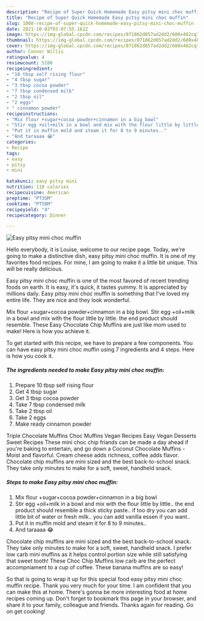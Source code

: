 ```yaml
---
description: "Recipe of Super Quick Homemade Easy pitsy mini choc muffin"
title: "Recipe of Super Quick Homemade Easy pitsy mini choc muffin"
slug: 1008-recipe-of-super-quick-homemade-easy-pitsy-mini-choc-muffin
date: 2021-10-03T03:07:55.161Z
image: https://img-global.cpcdn.com/recipes/071862d857ad2dd2/680x482cq70/easy-pitsy-mini-choc-muffin-recipe-main-photo.jpg
thumbnail: https://img-global.cpcdn.com/recipes/071862d857ad2dd2/680x482cq70/easy-pitsy-mini-choc-muffin-recipe-main-photo.jpg
cover: https://img-global.cpcdn.com/recipes/071862d857ad2dd2/680x482cq70/easy-pitsy-mini-choc-muffin-recipe-main-photo.jpg
author: Connor Willis
ratingvalue: 4
reviewcount: 5108
recipeingredient:
- "10 tbsp self rising flour"
- "4 tbsp sugar"
- "3 tbsp cocoa powder"
- "7 tbsp condensed milk"
- "2 tbsp oil"
- "2 eggs"
- " cinnamon powder"
recipeinstructions:
- "Mix flour +sugar+cocoa powder+cinnamon in a big bowl"
- "Stir egg +oil+milk in a bowl and mix with the flour little by little.. the end product should resemble a thick sticky paste.. if too dry you can add little bit of water or fresh milk.. you can add vanilla essen if you want.."
- "Put it in muffin mold and steam it for 8 to 9 minutes.."
- "And taraaaa 😂"
categories:
- Recipe
tags:
- easy
- pitsy
- mini

katakunci: easy pitsy mini 
nutrition: 110 calories
recipecuisine: American
preptime: "PT35M"
cooktime: "PT58M"
recipeyield: "4"
recipecategory: Dinner

---
```



![Easy pitsy mini choc muffin](https://img-global.cpcdn.com/recipes/071862d857ad2dd2/680x482cq70/easy-pitsy-mini-choc-muffin-recipe-main-photo.jpg)

Hello everybody, it is Louise, welcome to our recipe page. Today, we're going to make a distinctive dish, easy pitsy mini choc muffin. It is one of my favorites food recipes. For mine, I am going to make it a little bit unique. This will be really delicious.

Easy pitsy mini choc muffin is one of the most favored of recent trending foods on earth. It is easy, it's quick, it tastes yummy. It is appreciated by millions daily. Easy pitsy mini choc muffin is something that I've loved my entire life. They are nice and they look wonderful.

Mix flour +sugar+cocoa powder+cinnamon in a big bowl. Stir egg +oil+milk in a bowl and mix with the flour little by little. the end product should resemble. These Easy Chocolate Chip Muffins are just like mom used to make! Here is how you achieve it.


To get started with this recipe, we have to prepare a few components. You can have easy pitsy mini choc muffin using 7 ingredients and 4 steps. Here is how you cook it.

<!--inarticleads1-->

##### The ingredients needed to make Easy pitsy mini choc muffin:

1. Prepare 10 tbsp self rising flour
1. Get 4 tbsp sugar
1. Get 3 tbsp cocoa powder
1. Take 7 tbsp condensed milk
1. Take 2 tbsp oil
1. Take 2 eggs
1. Make ready  cinnamon powder


Triple Chocolate Muffins Choc Muffins Vegan Recipes Easy Vegan Desserts Sweet Recipes These mini choc chip friands can be made a day ahead if you&#39;re baking to entertain, and go down a Coconut Chocolate Muffins - Moist and flavorful. Cream cheese adds richness, coffee adds flavor. Chocolate chip muffins are mini sized and the best back-to-school snack. They take only minutes to make for a soft, sweet, handheld snack. 

<!--inarticleads2-->

##### Steps to make Easy pitsy mini choc muffin:

1. Mix flour +sugar+cocoa powder+cinnamon in a big bowl
1. Stir egg +oil+milk in a bowl and mix with the flour little by little.. the end product should resemble a thick sticky paste.. if too dry you can add little bit of water or fresh milk.. you can add vanilla essen if you want..
1. Put it in muffin mold and steam it for 8 to 9 minutes..
1. And taraaaa 😂


Chocolate chip muffins are mini sized and the best back-to-school snack. They take only minutes to make for a soft, sweet, handheld snack. I prefer low carb mini muffins as it helps control portion size while still satisfying that sweet tooth! These Choc Chip Muffins low carb are the perfect accompniament to a cup of coffee. These banana muffins are so easy! 

So that is going to wrap it up for this special food easy pitsy mini choc muffin recipe. Thank you very much for your time. I am confident that you can make this at home. There's gonna be more interesting food at home recipes coming up. Don't forget to bookmark this page in your browser, and share it to your family, colleague and friends. Thanks again for reading. Go on get cooking!
